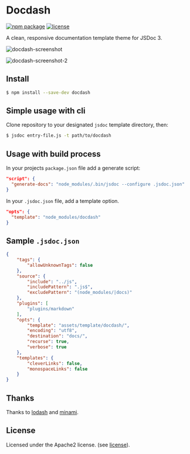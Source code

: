 # Docdash

[![npm package](https://img.shields.io/npm/v/docdash.svg)](https://www.npmjs.com/package/docdash) [![license](https://img.shields.io/npm/l/docdash.svg)](LICENSE.md)

A clean, responsive documentation template theme for JSDoc 3.

![docdash-screenshot](https://cloud.githubusercontent.com/assets/447956/13398144/4dde7f36-defd-11e5-8909-1a9013302cb9.png)

![docdash-screenshot-2](https://cloud.githubusercontent.com/assets/447956/13401057/e30effd8-df0a-11e5-9f51-66257ac38e94.jpg)

## Install

```bash
$ npm install --save-dev docdash
```

## Simple usage with cli

Clone repository to your designated `jsdoc` template directory, then:

```bash
$ jsdoc entry-file.js -t path/to/docdash
```

## Usage with build process

In your projects `package.json` file add a generate script:

```json
"script": {
  "generate-docs": "node_modules/.bin/jsdoc --configure .jsdoc.json"
}
```

In your `.jsdoc.json` file, add a template option.

```json
"opts": {
  "template": "node_modules/docdash"
}
```

## Sample `.jsdoc.json`

```json
{
    "tags": {
        "allowUnknownTags": false
    },
    "source": {
        "include": "../js",
        "includePattern": ".js$",
        "excludePattern": "(node_modules/|docs)"
    },
    "plugins": [
        "plugins/markdown"
    ],
    "opts": {
        "template": "assets/template/docdash/",
        "encoding": "utf8",
        "destination": "docs/",
        "recurse": true,
        "verbose": true
    },
    "templates": {
        "cleverLinks": false,
        "monospaceLinks": false
    }
}
```

## Thanks

Thanks to [lodash](https://lodash.com/docs) and [minami](https://github.com/nijikokun/minami).

## License

Licensed under the Apache2 license. (see [license](LICENSE.md)).
